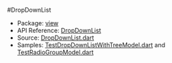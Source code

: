 #DropDownList

* Package: [view](api:)
* API Reference: [DropDownList](api:view)
* Source: [DropDownList.dart](source:lib/src/view)
* Samples: [TestDropDownListWithTreeModel.dart](source:test) and [TestRadioGroupModel.dart](source:test)